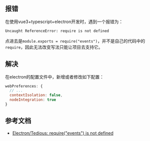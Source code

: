 ## 报错

在使用vue3+typescript+electron开发时，遇到一个报错为：

```bash
Uncaught ReferenceError: require is not defined
```

点进去是`module.exports = require("events")`，并不是自己的代码中的`require`，因此无法改变写法只能让项目去支持它。



## 解决

在electron的配置文件中，新增或者修改如下配置：

```javascript
webPreferences: {
  // ...
  contextIsolation: false,
  nodeIntegration: true
}
```



## 参考文档

* [Electron/Tedious: require("events") is not defined](https://stackoverflow.com/questions/64706829/electron-tedious-requireevents-is-not-defined)

